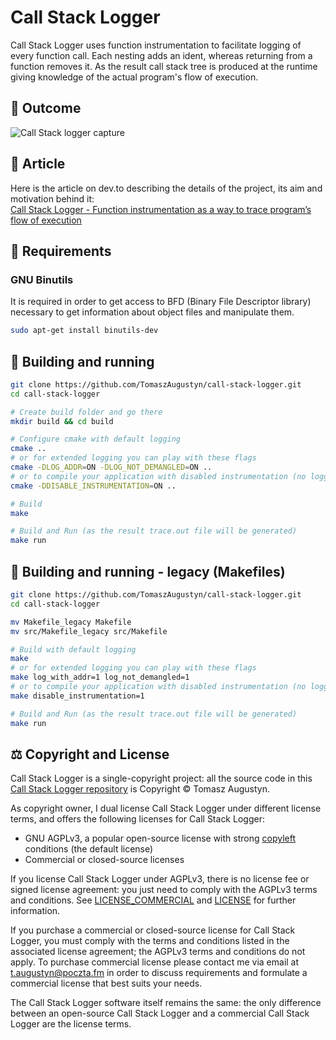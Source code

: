 # Call Stack Logger #

Call Stack Logger uses function instrumentation to facilitate logging of
every function call. Each nesting adds an ident, whereas returning from a
function removes it. As the result call stack tree is produced at the runtime
giving knowledge of the actual program's flow of execution.
## :seedling: Outcome ##

![Call Stack logger capture](misc/call-stack-logger-capture.gif)
## :book: Article ##

Here is the article on dev.to describing the details of the project, its aim and motivation
behind it: \
[Call Stack Logger - Function instrumentation as a way to trace program’s flow of execution](https://dev.to/taugustyn/call-stack-logger-function-instrumentation-as-a-way-to-trace-programs-flow-of-execution-419a)

## :scroll: Requirements ##

### GNU Binutils ###

It is required in order to get access to BFD (Binary File Descriptor
library) necessary to get information about object files and manipulate them.

```bash
sudo apt-get install binutils-dev
```

## :wrench: Building and running ##

```bash
git clone https://github.com/TomaszAugustyn/call-stack-logger.git
cd call-stack-logger

# Create build folder and go there
mkdir build && cd build

# Configure cmake with default logging
cmake ..
# or for extended logging you can play with these flags
cmake -DLOG_ADDR=ON -DLOG_NOT_DEMANGLED=ON ..
# or to compile your application with disabled instrumentation (no logging)
cmake -DDISABLE_INSTRUMENTATION=ON ..

# Build
make

# Build and Run (as the result trace.out file will be generated)
make run
```

## :wrench: Building and running - legacy (Makefiles) ##

```bash
git clone https://github.com/TomaszAugustyn/call-stack-logger.git
cd call-stack-logger

mv Makefile_legacy Makefile
mv src/Makefile_legacy src/Makefile

# Build with default logging
make
# or for extended logging you can play with these flags
make log_with_addr=1 log_not_demangled=1
# or to compile your application with disabled instrumentation (no logging)
make disable_instrumentation=1

# Build and Run (as the result trace.out file will be generated)
make run
```

## :balance_scale: Copyright and License ##

Call Stack Logger is a single-copyright project: all the source code in this [Call Stack Logger
repository](https://github.com/TomaszAugustyn/call-stack-logger) is Copyright &copy; Tomasz Augustyn.

As copyright owner, I dual license Call Stack Logger under different license terms, and
offers the following licenses for Call Stack Logger:
- GNU AGPLv3, a popular open-source license with strong
[copyleft](https://en.wikipedia.org/wiki/Copyleft) conditions (the default license)
- Commercial or closed-source licenses

If you license Call Stack Logger under AGPLv3, there is no license fee or signed license
agreement: you just need to comply with the AGPLv3 terms and conditions. See
[LICENSE_COMMERCIAL](./LICENSE_COMMERCIAL) and [LICENSE](./LICENSE) for further information.

If you purchase a commercial or closed-source license for Call Stack Logger, you must comply
with the terms and conditions listed in the associated license agreement; the
AGPLv3 terms and conditions do not apply. To purchase commercial license please contact me via email at t.augustyn@poczta.fm in order to discuss requirements and formulate a commercial license that best suits your needs.

The Call Stack Logger software itself remains the same: the only difference between an open-source Call Stack Logger and a commercial Call Stack Logger are the license terms.
